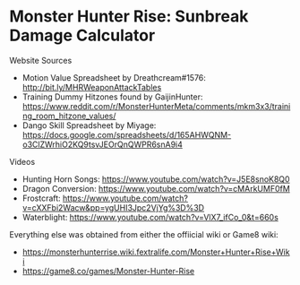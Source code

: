 # Monster Hunter Rise: Sunbreak Damage Calculator

Website Sources <br/>
* Motion Value Spreadsheet by Dreathcream#1576: http://bit.ly/MHRWeaponAttackTables <br/>
* Training Dummy Hitzones found by GaijinHunter: https://www.reddit.com/r/MonsterHunterMeta/comments/mkm3x3/training_room_hitzone_values/ <br/>
* Dango Skill Spreadsheet by Miyage: https://docs.google.com/spreadsheets/d/165AHWQNM-o3ClZWrhiO2KQ9tsvJEOrQnQWPR6snA9i4 <br/>

Videos <br/>
* Hunting Horn Songs: https://www.youtube.com/watch?v=J5E8snoK8Q0 <br/>
* Dragon Conversion: https://www.youtube.com/watch?v=cMArkUMF0fM <br/>
* Frostcraft: https://www.youtube.com/watch?v=cXXFbi2Wacw&pp=ygUHI3Jpc2VjYg%3D%3D <br/>
* Waterblight: https://www.youtube.com/watch?v=VlX7_ifCo_0&t=660s <br/>

Everything else was obtained from either the offiicial wiki or Game8 wiki: <br/>
* https://monsterhunterrise.wiki.fextralife.com/Monster+Hunter+Rise+Wiki <br/>
* https://game8.co/games/Monster-Hunter-Rise <br/>
